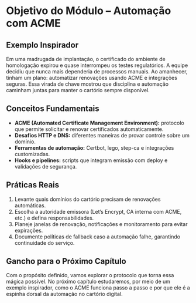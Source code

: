 # Objetivo do Módulo – Automação com ACME

## Exemplo Inspirador

Em uma madrugada de implantação, o certificado do ambiente de homologação expirou e quase interrompeu os testes regulatórios. A equipe decidiu que nunca mais dependeria de processos manuais. Ao amanhecer, tinham um plano: automatizar renovações usando ACME e integrações seguras. Essa virada de chave mostrou que disciplina e automação caminham juntas para manter o cartório sempre disponível.

## Conceitos Fundamentais

- **ACME (Automated Certificate Management Environment):** protocolo que permite solicitar e renovar certificados automaticamente.
- **Desafios HTTP e DNS:** diferentes maneiras de provar controle sobre um domínio.
- **Ferramentas de automação:** Certbot, lego, step-ca e integrações customizadas.
- **Hooks e pipelines:** scripts que integram emissão com deploy e validações de segurança.

## Práticas Reais

1. Levante quais domínios do cartório precisam de renovações automáticas.
2. Escolha a autoridade emissora (Let’s Encrypt, CA interna com ACME, etc.) e defina responsabilidades.
3. Planeje janelas de renovação, notificações e monitoramento para evitar expirações.
4. Documente políticas de fallback caso a automação falhe, garantindo continuidade do serviço.

## Gancho para o Próximo Capítulo

Com o propósito definido, vamos explorar o protocolo que torna essa mágica possível. No próximo capítulo estudaremos, por meio de um exemplo inspirador, como o ACME funciona passo a passo e por que ele é a espinha dorsal da automação no cartório digital.
